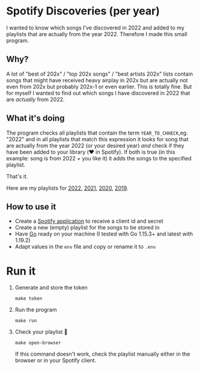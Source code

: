 
# Spotify Discoveries (per year)

I wanted to know which songs I've discovered in 2022 and added to my playlists that are actually from the year 2022. Therefore I made this small program.

## Why?
A lot of "best of 202x" / "top 202x songs" / "best artists 202x" lists contain songs that might have received heavy airplay in 202x but are actually not even from 202x but probably 202x-1 or even earlier. This is totally fine. But for myself I wanted to find out which songs I have discovered in 2022 that are _actually_ from 2022.

## What it's doing
The program checks all playlists that contain the term `YEAR_TO_CHHECK`,eg. "2022" and in all playlists that match this expression it looks for song that are actually from the year 2022 (or your desired year) _and_ check if they have been added to your library (❤️ in Spotify). If both is true (in this example: song is from 2022 + you like it) it adds the songs to the specified playlist.

That's it.

Here are my playlists for [2022](https://open.spotify.com/playlist/4AJnjP36kH39gQhgZFL8Ff?si=0f8b2b44f7ca4208), [2021](https://open.spotify.com/playlist/3qDtmE3TrHkjVOow3rM3BY?si=8f212c2c8f0148ee), [2020](https://open.spotify.com/playlist/2D0NidVJbZfnR4wmvYSRiA?si=tVTpL61pRGWypiROYqdeqQ), [2019](https://open.spotify.com/playlist/0uwZfzhqw2G5id1El0oCJE?si=WFk_PEYZSpijQ4gdnYOsXQ).

## How to use it
- Create a [Spotify application](https://developer.spotify.com/dashboard/applications) to receive a client id and secret
- Create a new (empty) playlist for the songs to be stored in
- Have [Go](https://go.dev/) ready on your machine (I tested with Go 1.15.3+ and latest with 1.19.2)
- Adapt values in the `env` file and copy or rename it to `.env`

# Run it

1. Generate and store the token
    ```
    make token
    ```

2. Run the program
    ```
    make run
    ```

3. Check your playlist 🕺
    ```
    make open-browser
    ```
    If this command doesn't work, check the playlist manually either in the browser or in your Spotify client.

